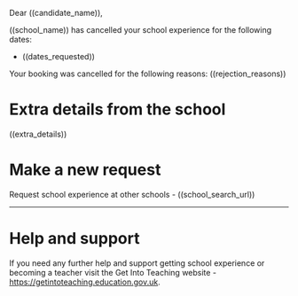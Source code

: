 Dear ((candidate_name)),

((school_name)) has cancelled your school experience for the following dates:
* ((dates_requested))

Your booking was cancelled for the following reasons:
((rejection_reasons))

#  Extra details from the school
((extra_details))

# Make a new request
Request school experience at other schools - ((school_search_url))

---

# Help and support
If you need any further help and support getting school experience or becoming a teacher visit the Get Into Teaching website - https://getintoteaching.education.gov.uk.